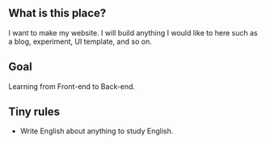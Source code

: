 ## What is this place?
I want to make my website. I will build anything I would like to here such as a blog, experiment, UI template, and so on.

## Goal
Learning from Front-end to Back-end.

## Tiny rules
- Write English about anything to study English.
